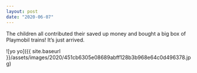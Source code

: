 ```yaml
---
layout: post
date: "2020-06-07"
---
```


The children all contributed their saved up money and bought a big box of Playmobil trains! It’s just arrived.

![yo yo]({{ site.baseurl }}/assets/images/2020/451cb6305e08689abff128b3b968e64c0d496378.jpg)
